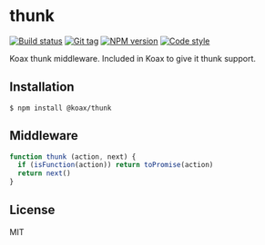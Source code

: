 
# thunk

[![Build status][travis-image]][travis-url]
[![Git tag][git-image]][git-url]
[![NPM version][npm-image]][npm-url]
[![Code style][standard-image]][standard-url]

Koax thunk middleware. Included in Koax to give it thunk support.

## Installation

    $ npm install @koax/thunk

## Middleware

```js
function thunk (action, next) {
  if (isFunction(action)) return toPromise(action)
  return next()
}
```

## License

MIT

[travis-image]: https://img.shields.io/travis/koaxjs/thunk.svg?style=flat-square
[travis-url]: https://travis-ci.org/koaxjs/thunk
[git-image]: https://img.shields.io/github/tag/koaxjs/thunk.svg
[git-url]: https://github.com/koaxjs/thunk
[standard-image]: https://img.shields.io/badge/code%20style-standard-brightgreen.svg?style=flat
[standard-url]: https://github.com/feross/standard
[npm-image]: https://img.shields.io/npm/v/@koax/thunk.svg?style=flat-square
[npm-url]: https://npmjs.org/package/@koax/thunk
